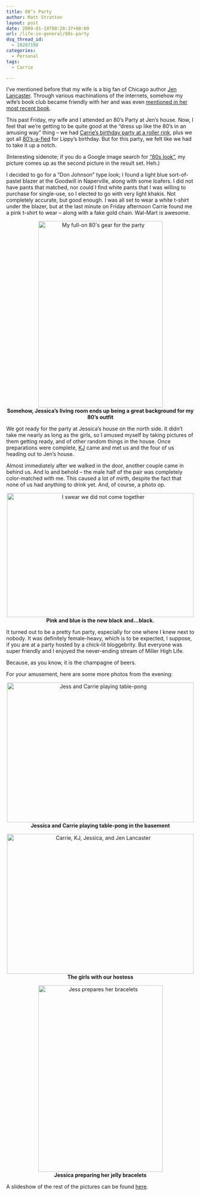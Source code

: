 ```yaml
---
title: 80’s Party
author: Matt Stratton
layout: post
date: 2009-01-18T00:20:37+00:00
url: /life-in-general/80s-party
dsq_thread_id:
  - 28207198
categories:
  - Personal
tags:
  - Carrie

---
```

I&#8217;ve mentioned before that my wife is a big fan of Chicago author <a href="https://www.jennsylvania.com/" target="_blank">Jen Lancaster</a>. Through various machinations of the internets, somehow my wife&#8217;s book club became friendly with her and was even <a href="https://mattstratton.wordpress.com/2008/05/06/famous-by-proxy/" target="_blank">mentioned in her most recent book</a>.

This past Friday, my wife and I attended an 80&#8217;s Party at Jen&#8217;s house. Now, I feel that we&#8217;re getting to be quite good at the &#8220;dress up like the 80&#8217;s in an amusing way&#8221; thing &#8211; we had <a href="https://flickr.com/photos/92514650@N00/sets/72157594569124603/" target="_blank">Carrie&#8217;s birthday party at a roller rink</a>, plus we got all <a href="https://flickr.com/photos/mugsy/286326487/in/photostream/" target="_blank">80&#8217;s-a-fied</a> for Lippy&#8217;s birthday. But for this party, we felt like we had to take it up a notch.

(Interesting sidenote; if you do a Google image search for <a href="https://images.google.com/images?q=80s+look" target="_blank">&#8220;80s look&#8221;</a>, my picture comes up as the second picture in the result set. Heh.)

I decided to go for a &#8220;Don Johnson&#8221; type look; I found a light blue sort-of-pastel blazer at the Goodwill in Naperville, along with some loafers. I did not have pants that matched, nor could I find white pants that I was willing to purchase for single-use, so I elected to go with very light khakis. Not completely accurate, but good enough. I was all set to wear a white t-shirt under the blazer, but at the last minute on Friday afternoon Carrie found me a pink t-shirt to wear &#8211; along with a fake gold chain. Wal-Mart is awesome.

<p style="text-align:center;">
  <a title="My full-on 80's gear for the party by Matt Stratton, on Flickr" href="https://www.flickr.com/photos/mugsy/3184790255/"><img src="https://farm4.static.flickr.com/3517/3184790255_1e1c6720ff.jpg" alt="My full-on 80's gear for the party" width="333" height="500" /></a><br /> <strong>Somehow, Jessica&#8217;s living room ends up being a great background for my 80&#8217;s outfit</strong>
</p>

We got ready for the party at Jessica&#8217;s house on the north side. It didn&#8217;t take me nearly as long as the girls, so I amused myself by taking pictures of them getting ready, and of other random things in the house. Once preparations were complete, <a href="https://fullofsnark.com/" target="_blank">KJ</a> came and met us and the four of us heading out to Jen&#8217;s house.

Almost immediately after we walked in the door, another couple came in behind us. And lo and behold &#8211; the male half of the pair was completely color-matched with me. This caused a lot of mirth, despite the fact that none of us had anything to drink yet. And, of course, a photo op.

<p style="text-align:center;">
  <a title="I swear we did not come together by Matt Stratton, on Flickr" href="https://www.flickr.com/photos/mugsy/3185623692/"><img src="https://farm4.static.flickr.com/3084/3185623692_a8c13e8307.jpg" alt="I swear we did not come together" width="500" height="333" /></a><br /> <strong>Pink and blue is the new black and&#8230;black.</strong>
</p>

It turned out to be a pretty fun party, especially for one where I knew next to nobody. It was definitely female-heavy, which is to be expected, I suppose, if you are at a party hosted by a chick-lit bloggebrity. But everyone was super friendly and I enjoyed the never-ending stream of Miller High Life.

Because, as you know, it is the champagne of beers.

For your amusement, here are some more photos from the evening:

<p style="text-align:center;">
  <a title="Jess and Carrie playing table-pong by Matt Stratton, on Flickr" href="https://www.flickr.com/photos/mugsy/3185618030/"><img src="https://farm4.static.flickr.com/3429/3185618030_19a373cb14.jpg" alt="Jess and Carrie playing table-pong" width="500" height="375" /></a><br /> <strong>Jessica and Carrie playing table-pong in the basement</strong>
</p>

<p style="text-align:center;">
  <a title="Carrie, KJ, Jessica, and Jen Lancaster by Matt Stratton, on Flickr" href="https://www.flickr.com/photos/mugsy/3185613934/"><img src="https://farm4.static.flickr.com/3129/3185613934_b7e40c2397.jpg" alt="Carrie, KJ, Jessica, and Jen Lancaster" width="500" height="375" /></a><br /> <strong>The girls with our hostess</strong>
</p>

<p style="text-align:center;">
  <a title="Jess prepares her bracelets by Matt Stratton, on Flickr" href="https://www.flickr.com/photos/mugsy/3184796297/"><img src="https://farm4.static.flickr.com/3464/3184796297_d1eac0f80f.jpg" alt="Jess prepares her bracelets" width="333" height="500" /></a><br /> <strong>Jessica preparing her jelly bracelets</strong>
</p>

A slideshow of the rest of the pictures can be found <a href="https://flickr.com/photos/mugsy/sets/72157612357710409/show/" target="_blank">here</a>.